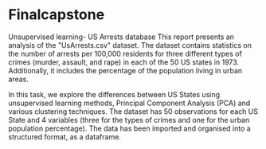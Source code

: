 # Finalcapstone
Unsupervised learning- US Arrests database
This report presents an analysis of the "UsArrests.csv" dataset. 
The dataset contains statistics on the number of arrests per 100,000 
residents for three different types of crimes (murder, assault, and 
rape) in each of the 50 US states in 1973. Additionally, it includes
the percentage of the population living in urban areas.

In this task, we explore the differences between US States using
unsupervised learning methods, Principal Component Analysis (PCA)
and various clustering techniques. The dataset has 50 observations
for each US State and 4 variables (three for the types of crimes
and one for the urban population percentage). The data has been
imported and organised into a structured format, as a dataframe.
